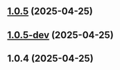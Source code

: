 ## [1.0.5](https://github.com/seicifarre/release-config/compare/v1.0.5-dev...v1.0.5) (2025-04-25)



## [1.0.5-dev](https://github.com/seicifarre/release-config/compare/v1.0.4...v1.0.5-dev) (2025-04-25)



## 1.0.4 (2025-04-25)




